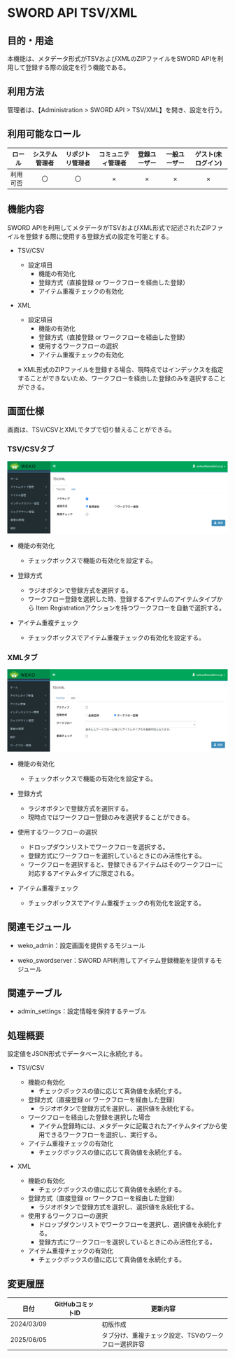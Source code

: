 # SWORD API TSV/XML

## 目的・用途

本機能は、メタデータ形式がTSVおよびXMLのZIPファイルをSWORD APIを利用して登録する際の設定を行う機能である。

## 利用方法

管理者は、【Administration > SWORD API > TSV/XML】を開き、設定を行う。

## 利用可能なロール

|  ロール  | システム管理者 | リポジトリ管理者 | コミュニティ管理者 | 登録ユーザー | 一般ユーザー | ゲスト(未ログイン) |
| -------- | :------------: | :--------------: | :----------------: | :----------: | :----------: | :----------------: |
| 利用可否 |       〇       |        〇        |         ×         |      ×      |      ×      |        ×          |

## 機能内容
SWORD APIを利用してメタデータがTSVおよびXML形式で記述されたZIPファイルを登録する際に使用する登録方式の設定を可能とする。

- TSV/CSV
  - 設定項目
    - 機能の有効化
    - 登録方式（直接登録 or ワークフローを経由した登録）
    - アイテム重複チェックの有効化

- XML
  - 設定項目
    - 機能の有効化
    - 登録方式（直接登録 or ワークフローを経由した登録）
    - 使用するワークフローの選択
    - アイテム重複チェックの有効化

  ※ XML形式のZIPファイルを登録する場合、現時点ではインデックスを指定することができないため、ワークフローを経由した登録のみを選択することができる。


## 画面仕様

画面は、TSV/CSVとXMLでタブで切り替えることができる。

### TSV/CSVタブ

![TSV/CSVタブの画面](../media/media/image30.png)

- 機能の有効化
  - チェックボックスで機能の有効化を設定する。

- 登録方式
  - ラジオボタンで登録方式を選択する。
  - ワークフロー登録を選択した時、登録するアイテムのアイテムタイプから Item Registrationアクションを持つワークフローを自動で選択する。

- アイテム重複チェック
  - チェックボックスでアイテム重複チェックの有効化を設定する。

### XMLタブ

![XMLタブの画面](../media/media/image31.png)

- 機能の有効化
  - チェックボックスで機能の有効化を設定する。

- 登録方式
  - ラジオボタンで登録方式を選択する。
  - 現時点ではワークフロー登録のみを選択することができる。

- 使用するワークフローの選択
  - ドロップダウンリストでワークフローを選択する。
  - 登録方式にワークフローを選択しているときにのみ活性化する。
  - ワークフローを選択すると、登録できるアイテムはそのワークフローに対応するアイテムタイプに限定される。

- アイテム重複チェック
  - チェックボックスでアイテム重複チェックの有効化を設定する。


## 関連モジュール

  - weko_admin：設定画面を提供するモジュール

  - weko_swordserver：SWORD API利用してアイテム登録機能を提供するモジュール

## 関連テーブル

  - admin_settings：設定情報を保持するテーブル

## 処理概要

設定値をJSON形式でデータベースに永続化する。

- TSV/CSV
  - 機能の有効化
    - チェックボックスの値に応じて真偽値を永続化する。
  - 登録方式（直接登録 or ワークフローを経由した登録）
    - ラジオボタンで登録方式を選択し、選択値を永続化する。
  - ワークフローを経由した登録を選択した場合
    - アイテム登録時には、メタデータに記載されたアイテムタイプから使用できるワークフローを選択し、実行する。
  - アイテム重複チェックの有効化
    - チェックボックスの値に応じて真偽値を永続化する。

- XML
  - 機能の有効化
    - チェックボックスの値に応じて真偽値を永続化する。
  - 登録方式（直接登録 or ワークフローを経由した登録）
    - ラジオボタンで登録方式を選択し、選択値を永続化する。
  - 使用するワークフローの選択
    - ドロップダウンリストでワークフローを選択し、選択値を永続化する。
    - 登録方式にワークフローを選択しているときにのみ活性化する。
  - アイテム重複チェックの有効化
    - チェックボックスの値に応じて真偽値を永続化する。

## 変更履歴

| 日付       | GitHubコミットID                           | 更新内容                                        |
| ---------- | ------------------------------------------ | ----------------------------------------------- |
| 2024/03/09 |                                            | 初版作成                                        |
| 2025/06/05 |                                            | タブ分け、重複チェック設定、TSVのワークフロー選択許容 |

